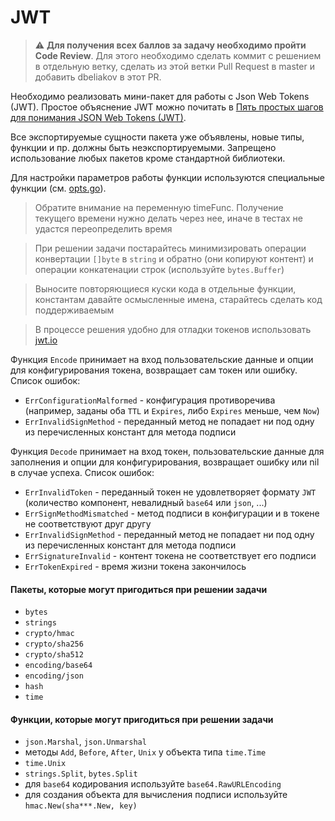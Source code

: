 # JWT

> :warning: **Для получения всех баллов за задачу необходимо пройти Code Review**.
> Для этого необходимо сделать коммит с решением в отдельную ветку, сделать из этой ветки Pull Request в master и добавить dbeliakov в этот PR.

Необходимо реализовать мини-пакет для работы с Json Web Tokens (JWT). Простое объяснение JWT можно
почитать в [Пять простых шагов для понимания JSON Web Tokens (JWT)](https://habr.com/ru/post/340146/).

Все экспортируемые сущности пакета уже объявлены, новые типы, функции и пр. должны быть неэкспортируемыми. Запрещено использование любых
пакетов кроме стандартной библиотеки.

Для настройки параметров работы функции используются специальные функции (см. [opts.go](./opts.go)).

> Обратите внимание на переменную timeFunc. Получение текущего времени нужно делать через нее,
> иначе в тестах не удастся переопределить время

> При решении задачи постарайтесь минимизировать операции конвертации `[]byte` в
> `string` и обратно (они копируют контент) и операции конкатенации строк (используйте `bytes.Buffer`)

> Выносите повторяющиеся куски кода в отдельные функции, константам давайте осмысленные имена, старайтесь сделать код поддерживаемым

> В процессе решения удобно для отладки токенов использовать [jwt.io](https://jwt.io/)

Функция `Encode` принимает на вход пользовательские данные и опции для конфигурирования токена,
возвращает сам токен или ошибку. Список ошибок:
* `ErrConfigurationMalformed` - конфигурация противоречива (например, заданы оба `TTL` и `Expires`, либо `Expires` меньше, чем `Now`)
* `ErrInvalidSignMethod` - переданный метод не попадает ни под одну из перечисленных констант для метода подписи

Функция `Decode` принимает на вход токен, пользовательские данные для заполнения и опции для конфигурирования,
возвращает ошибку или nil в случае успеха. Список ошибок:
* `ErrInvalidToken` - переданный токен не удовлетворяет формату `JWT` (количество компонент, невалидный `base64` или `json`, ...)
* `ErrSignMethodMismatched` - метод подписи в конфигурации и в токене не соответствуют друг другу
* `ErrInvalidSignMethod` - переданный метод не попадает ни под одну из перечисленных констант для метода подписи
* `ErrSignatureInvalid` - контент токена не соответствует его подписи
* `ErrTokenExpired` - время жизни токена закончилось

#### Пакеты, которые могут пригодиться при решении задачи
* `bytes`
* `strings`
* `crypto/hmac`
* `crypto/sha256`
* `crypto/sha512`
* `encoding/base64`
* `encoding/json`
* `hash`
* `time`

#### Функции, которые могут пригодиться при решении задачи
* `json.Marshal`, `json.Unmarshal`
* методы `Add`, `Before`, `After`, `Unix` у объекта типа `time.Time`
* `time.Unix`
* `strings.Split`, `bytes.Split`
* для `base64` кодирования используйте `base64.RawURLEncoding`
* для создания объекта для вычисления подписи используйте `hmac.New(sha***.New, key)`